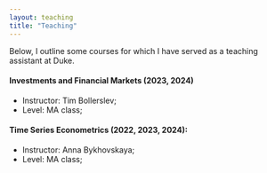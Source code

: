 ```yaml
---
layout: teaching
title: "Teaching"
---
```

Below, I outline some courses for which I have served as a teaching assistant  at Duke.

#### Investments and Financial Markets (2023, 2024)
 * Instructor: Tim Bollerslev;
 * Level: MA class;

#### Time Series Econometrics (2022, 2023, 2024):
 * Instructor: Anna Bykhovskaya;
 * Level: MA class;
